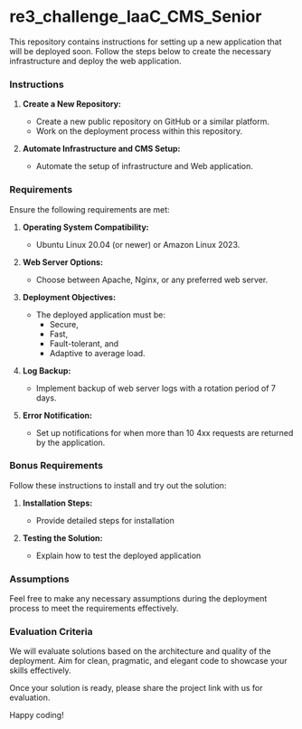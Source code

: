 # re3_challenge_IaaC_CMS_Senior

This repository contains instructions for setting up a new application that will be deployed soon. Follow the steps below to create the necessary infrastructure and deploy the web application.

### Instructions

1. **Create a New Repository:**
   - Create a new public repository on GitHub or a similar platform.
   - Work on the deployment process within this repository.

2. **Automate Infrastructure and CMS Setup:**
   - Automate the setup of infrastructure and Web application.

### Requirements

Ensure the following requirements are met:

1. **Operating System Compatibility:**
   - Ubuntu Linux 20.04 (or newer) or Amazon Linux 2023.

2. **Web Server Options:**
   - Choose between Apache, Nginx, or any preferred web server.

3. **Deployment Objectives:**
   - The deployed application must be:
     - Secure,
     - Fast,
     - Fault-tolerant, and
     - Adaptive to average load.

4. **Log Backup:**
   - Implement backup of web server logs with a rotation period of 7 days.

5. **Error Notification:**
   - Set up notifications for when more than 10 4xx requests are returned by the application.

### Bonus Requirements

Follow these instructions to install and try out the solution:

1. **Installation Steps:**
   - Provide detailed steps for installation

2. **Testing the Solution:**
   - Explain how to test the deployed application

### Assumptions

Feel free to make any necessary assumptions during the deployment process to meet the requirements effectively.

### Evaluation Criteria

We will evaluate solutions based on the architecture and quality of the deployment. Aim for clean, pragmatic, and elegant code to showcase your skills effectively.

Once your solution is ready, please share the project link with us for evaluation.

Happy coding!
